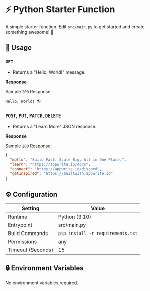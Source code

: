 # ⚡ Python Starter Function

A simple starter function. Edit `src/main.py` to get started and create something awesome! 🚀

## 🧰 Usage

### `GET`

- Returns a "Hello, World!" message.

**Response**

Sample `200` Response:

```text
Hello, World! 🌎
```

### `POST`, `PUT`, `PATCH`, `DELETE`

- Returns a "Learn More" JSON response.

**Response**

Sample `200` Response:

```json
{
  "motto": "Build Fast. Scale Big. All in One Place.",
  "learn": "https://appwrite.io/docs",
  "connect": "https://appwrite.io/discord",
  "getInspired": "https://builtwith.appwrite.io"
}
```

## ⚙️ Configuration

| Setting           | Value                             |
|-------------------|-----------------------------------|
| Runtime           | Python (3.10)                     |
| Entrypoint        | src/main.py                       |
| Build Commands    | `pip install -r requirements.txt` |
| Permissions       | any                               |
| Timeout (Seconds) | 15                                |

## 🔒 Environment Variables

No environment variables required.
